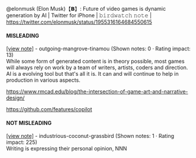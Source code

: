 @elonmusk (Elon Musk)【𝗕】: Future of video games is dynamic generation by AI | Twitter for iPhone | 𝚋𝚒𝚛𝚍𝚠𝚊𝚝𝚌𝚑 𝚗𝚘𝚝𝚎 | https://twitter.com/elonmusk/status/1955316164684550615

#### MISLEADING

[[view note]](https://x.com/i/birdwatch/n/1955450411462148257) - outgoing-mangrove-tinamou (Shown notes: 0 · Rating impact: 13)\
While some form of generated content is in theory possible, most games will always rely on work by a team of writers, artists, coders and direction. AI is a evolving tool but that's all it is. It can and will continue to help in production in various aspects.

https://www.rmcad.edu/blog/the-intersection-of-game-art-and-narrative-design/

https://github.com/features/copilot

#### NOT MISLEADING

[[view note]](https://x.com/i/birdwatch/n/1955454601391481299) - industrious-coconut-grassbird (Shown notes: 1 · Rating impact: 225)\
Writing is expressing their personal opinion, NNN
